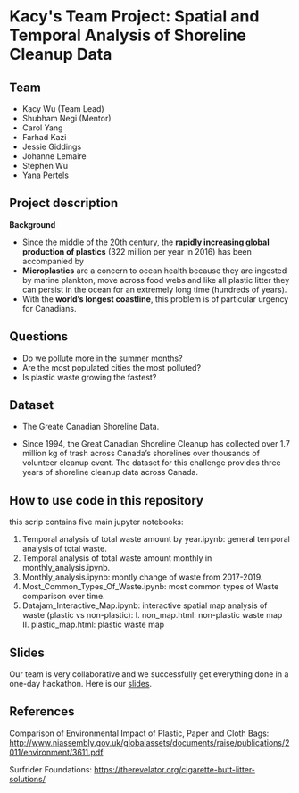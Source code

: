 # Kacy's Team Project: Spatial and Temporal Analysis of  Shoreline Cleanup Data

## Team
 - Kacy Wu (Team Lead)
 - Shubham Negi (Mentor) 
 - Carol Yang
 - Farhad Kazi
 - Jessie Giddings
 - Johanne Lemaire
 - Stephen Wu
 - Yana Pertels
 
 
## Project description
**Background**

 - Since the middle of the 20th century, the **rapidly increasing global production of plastics** (322 million per year in 2016) has been accompanied by 
 - **Microplastics** are a concern to ocean health because they are ingested by marine plankton, move across food webs and like all plastic litter they can persist in the ocean for an extremely long time (hundreds of years).  
 - With the **world’s longest coastline**, this problem is of particular urgency for Canadians.


## Questions
 - Do we pollute more in the summer months?
 - Are the most populated cities the most polluted?
 - Is plastic waste growing the fastest? 

## Dataset
 - The Greate Canadian Shoreline Data.

 - Since 1994, the Great Canadian Shoreline Cleanup has collected over 1.7 million kg of trash across Canada’s shorelines over thousands of volunteer cleanup event. The dataset for this challenge provides three years of shoreline cleanup data across Canada.

## How to use code in this repository

this scrip contains five main jupyter notebooks:
1. Temporal analysis of total waste amount by year.ipynb: general temporal analysis of total waste.
2. Temporal analysis of total waste amount monthly in monthly_analysis.ipynb.
3. Monthly_analysis.ipynb: montly change of waste from 2017-2019.
4. Most_Common_Types_Of_Waste.ipynb: most common types of Waste comparison over time. 
5. Datajam_Interactive_Map.ipynb: interactive spatial map analysis of waste (plastic vs non-plastic):
   I. non_map.html: non-plastic waste map
   II. plastic_map.html: plastic waste map

## Slides
Our team is very collaborative and we successfully get everything done in a one-day hackathon. Here is our [slides](https://github.com/kacy12/project_2/blob/master/Canadian%20Shoreline%20Presentation.pptx).


## References
Comparison of Environmental Impact of Plastic, Paper and Cloth Bags: http://www.niassembly.gov.uk/globalassets/documents/raise/publications/2011/environment/3611.pdf

Surfrider Foundations: 
https://therevelator.org/cigarette-butt-litter-solutions/

